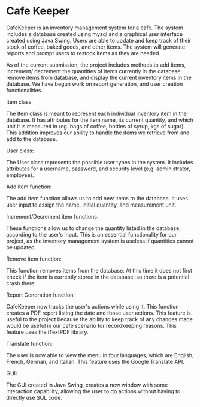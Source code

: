 # Cafe Keeper

CafeKeeper is an inventory management system for a cafe. The system includes a database created using mysql and a graphical user interface created using Java Swing. Users are able to update and keep track of their stock of coffee, baked goods, and other items. The system will generate reports and prompt users to restock items as they are needed.

As of the current submission, the project includes methods to add items, increment/ decrement the quantities of items currently in the database, remove items from database, and display the current inventory items in the database. We have begun work on report generation, and user creation functionalities. 

Item class:

The Item class is meant to represent each individual inventory item in the database. It has attributes for the item name, its current quantity, and which unit it is measured in (eg. bags of coffee, bottles of syrup, kgs of sugar). This addition improves our ability to handle the items we retrieve from and add to the database.

User class:

The User class represents the possible user types in the system. It includes attributes for a username, password, and security level (e.g. administrator, employee).

Add item function:

The add item function allows us to add new items to the database. It uses user input to assign the name, initial quantity, and measurement unit.

Increment/Decrement item functions:

These functions allow us to change the quantity listed in the database, according to the user’s input. This is an essential functionality for our project, as the inventory management system is useless if quantities cannot be updated.

Remove item function:

This function removes items from the database. At this time it does not first check if the item is currently stored in the database, so there is a potential crash there.

Report Generation function:

CafeKeeper now tracks the user's actions while using it. This function creates a PDF report listing the date and  those user actions. This feature is useful to the project because the ability to keep track of any changes made would be useful in our cafe scenario for recordkeeping reasons. This feature uses the iTextPDF library.

Translate function:

The user is now able to view the menu in four languages, which are English, French, German, and Italian. This feature uses the Google Translate API.

GUI:

The GUI created in Java Swing, creates a new window with some interaction capability, allowing the user to do actions without having to directly use SQL code.
